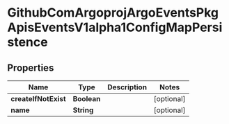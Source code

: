 

# GithubComArgoprojArgoEventsPkgApisEventsV1alpha1ConfigMapPersistence


## Properties

Name | Type | Description | Notes
------------ | ------------- | ------------- | -------------
**createIfNotExist** | **Boolean** |  |  [optional]
**name** | **String** |  |  [optional]



